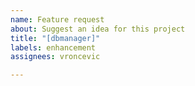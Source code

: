 ```yaml
---
name: Feature request
about: Suggest an idea for this project
title: "[dbmanager]"
labels: enhancement
assignees: vroncevic

---
```


